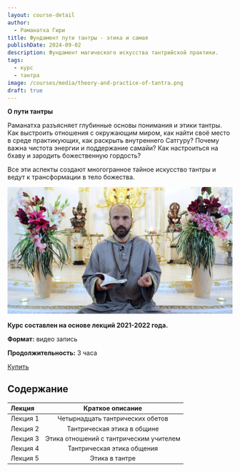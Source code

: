 ```yaml
---
layout: course-detail
author:
  - Раманатха Гири
title: Фундамент пути тантры - этика и самая
publishDate: 2024-09-02
description: Фундамент магического искусства тантрийской практики.
tags:
  - курс
  - тантра
image: /courses/media/theory-and-practice-of-tantra.png
draft: true
---
```


**О пути тантры**

Раманатха разъясняет глубинные основы понимания и этики тантры. Как выстроить отношения с окружающим миром, как найти своё место в среде практикующих, как раскрыть внутреннего Сатгуру? Почему важна чистота энергии и поддержание самайи? Как настроиться на бхаву и зародить божественную гордость? 

Все эти аспекты создают многогранное тайное искусство тантры и ведут к трансформации в тело божества. 

![тантра](/courses/media/r_tantra.png)

**Курс составлен на основе лекций 2021-2022 года.**

**Формат:** видео запись

**Продолжительность:** 3 часа

<div class="buy-link">

[Купить](https://www.dattatreya.space/enroll/3233218)
</div>

## Содержание

| Лекция   |             Краткое описание             |
| :------- | :--------------------------------------: |
| Лекция 1 |     Четырнадцать тантрических обетов     |
| Лекция 2 |       Тантрическая этика в общине        |
| Лекция 3 | Этика отношений с тантрическим учителем |
| Лекция 4 |        Тантрическая этика общения        |
| Лекция 5 |              Этика в тантре              |

